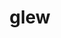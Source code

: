 ---
title: "glew"
layout: cache
categories: [package, develop]
meta: {"compilers": ["gcc@11.1.0", "gcc@11.4.0", "intel-oneapi-compilers@2025.1.0"], "num_specs": 97, "num_specs_by_stack": {"data-vis-sdk": 21, "e4s": 50, "e4s-oneapi": 4, "e4s-rocm-external": 10, "hep": 12, "root": 97}, "oss": ["ubuntu20.04", "ubuntu22.04"], "platforms": ["linux"], "stacks": ["data-vis-sdk", "e4s", "e4s-oneapi", "e4s-rocm-external", "hep", "root"], "targets": ["x86_64_v3"], "versions": ["2.2.0"]}
spec_details: [{"compiler": "gcc@11.1.0", "hash": "22g3yacfzkf6gvz3kpzbok4lnf6xgyfr", "os": "ubuntu20.04", "platform": "linux", "size": "-", "stacks": ["data-vis-sdk", "root"], "target": "x86_64_v3", "variants": ["build_system=cmake", "build_type=Release", "generator=make", "~ipo", "patches:=7992e52"], "versions": ["2.2.0"]}, {"compiler": "gcc@11.4.0", "hash": "3pgumnghozqrmrtrmchxeu3dvv3k5x5b", "os": "ubuntu22.04", "platform": "linux", "size": "-", "stacks": ["e4s-rocm-external", "root"], "target": "x86_64_v3", "variants": ["build_system=cmake", "build_type=Release", "generator=make", "~ipo", "patches:=7992e52"], "versions": ["2.2.0"]}, {"compiler": "gcc@11.1.0", "hash": "3tsqpamduug766nn2ki63y4fkddn7o6l", "os": "ubuntu20.04", "platform": "linux", "size": "-", "stacks": ["data-vis-sdk", "root"], "target": "x86_64_v3", "variants": ["build_system=cmake", "build_type=Release", "generator=make", "~ipo", "patches:=7992e52"], "versions": ["2.2.0"]}, {"compiler": "gcc@11.4.0", "hash": "3we66xzhjddanskpjnra45wazahqyxub", "os": "ubuntu22.04", "platform": "linux", "size": "-", "stacks": ["e4s", "root"], "target": "x86_64_v3", "variants": ["build_system=cmake", "build_type=Release", "generator=make", "~ipo", "patches:=7992e52"], "versions": ["2.2.0"]}, {"compiler": "gcc@11.4.0", "hash": "4m6s7uirtv34w6myjlowhvvwyqoogrup", "os": "ubuntu22.04", "platform": "linux", "size": "-", "stacks": ["e4s", "root"], "target": "x86_64_v3", "variants": ["build_system=cmake", "build_type=Release", "generator=make", "~ipo", "patches:=7992e52"], "versions": ["2.2.0"]}, {"compiler": "gcc@11.4.0", "hash": "5n225uwcdem72qfikprevgf36bkzzxsq", "os": "ubuntu22.04", "platform": "linux", "size": "-", "stacks": ["hep", "root"], "target": "x86_64_v3", "variants": ["build_system=cmake", "build_type=Release", "generator=make", "~ipo", "patches:=7992e52"], "versions": ["2.2.0"]}, {"compiler": "gcc@11.4.0", "hash": "5v5ndabmx7l6sf5j6eavuoiq54ko5mes", "os": "ubuntu22.04", "platform": "linux", "size": "-", "stacks": ["e4s", "root"], "target": "x86_64_v3", "variants": ["build_system=cmake", "build_type=Release", "generator=make", "~ipo", "patches:=7992e52"], "versions": ["2.2.0"]}, {"compiler": "gcc@11.1.0", "hash": "5yn3ojjpmcxux2jjsvpswni2mrym2wu3", "os": "ubuntu20.04", "platform": "linux", "size": "-", "stacks": ["data-vis-sdk", "root"], "target": "x86_64_v3", "variants": ["build_system=cmake", "build_type=Release", "generator=make", "~ipo", "patches:=7992e52"], "versions": ["2.2.0"]}, {"compiler": "gcc@11.1.0", "hash": "6jlbny7uhhghez2xdufa7nafit7nhkht", "os": "ubuntu20.04", "platform": "linux", "size": "-", "stacks": ["data-vis-sdk", "root"], "target": "x86_64_v3", "variants": ["build_system=cmake", "build_type=Release", "generator=make", "~ipo", "patches:=7992e52"], "versions": ["2.2.0"]}, {"compiler": "gcc@11.4.0", "hash": "6jtudmoy7l57vgx4ycbwkzatuvs3yjj3", "os": "ubuntu22.04", "platform": "linux", "size": "-", "stacks": ["hep", "root"], "target": "x86_64_v3", "variants": ["build_system=cmake", "build_type=Release", "generator=make", "~ipo", "patches:=7992e52"], "versions": ["2.2.0"]}, {"compiler": "gcc@11.4.0", "hash": "6kdm7k2zstqd3ptgi5ycn2hgouwwd7n7", "os": "ubuntu22.04", "platform": "linux", "size": "-", "stacks": ["e4s-rocm-external", "root"], "target": "x86_64_v3", "variants": ["build_system=cmake", "build_type=Release", "generator=make", "~ipo", "patches:=7992e52"], "versions": ["2.2.0"]}, {"compiler": "gcc@11.4.0", "hash": "6o7eiqx664z4gbwdkpmliw6yr3hvfkhw", "os": "ubuntu22.04", "platform": "linux", "size": "-", "stacks": ["e4s-rocm-external", "root"], "target": "x86_64_v3", "variants": ["build_system=cmake", "build_type=Release", "generator=make", "~ipo", "patches:=7992e52"], "versions": ["2.2.0"]}, {"compiler": "gcc@11.4.0", "hash": "6ritefk7qgupgzrptc3kr4mekia6axji", "os": "ubuntu22.04", "platform": "linux", "size": "-", "stacks": ["hep", "root"], "target": "x86_64_v3", "variants": ["build_system=cmake", "build_type=Release", "generator=make", "~ipo", "patches:=7992e52"], "versions": ["2.2.0"]}, {"compiler": "intel-oneapi-compilers@2025.1.0", "hash": "6zb6bwgp75prgueddypzu5zzjderxotc", "os": "ubuntu22.04", "platform": "linux", "size": "-", "stacks": ["e4s-oneapi", "root"], "target": "x86_64_v3", "variants": ["build_system=cmake", "build_type=Release", "generator=make", "~ipo", "patches:=7992e52"], "versions": ["2.2.0"]}, {"compiler": "gcc@11.4.0", "hash": "7jtnwi4ghzkfziichaohm2sibs4vbt7t", "os": "ubuntu22.04", "platform": "linux", "size": "-", "stacks": ["e4s", "root"], "target": "x86_64_v3", "variants": ["build_system=cmake", "build_type=Release", "generator=make", "~ipo", "patches:=7992e52"], "versions": ["2.2.0"]}, {"compiler": "gcc@11.4.0", "hash": "7lyjj524jm5zrwlecjm47rpqfgk3l7tg", "os": "ubuntu22.04", "platform": "linux", "size": "-", "stacks": ["e4s", "root"], "target": "x86_64_v3", "variants": ["build_system=cmake", "build_type=Release", "generator=make", "~ipo", "patches:=7992e52"], "versions": ["2.2.0"]}, {"compiler": "gcc@11.4.0", "hash": "7nfjdwgbesp5e4sxpjpbxlmd4ibuq7hc", "os": "ubuntu22.04", "platform": "linux", "size": "-", "stacks": ["e4s-rocm-external", "root"], "target": "x86_64_v3", "variants": ["build_system=cmake", "build_type=Release", "generator=make", "~ipo", "patches:=7992e52"], "versions": ["2.2.0"]}, {"compiler": "gcc@11.1.0", "hash": "7ni5b7gu3oyoozxth7rss326ewoy3o43", "os": "ubuntu20.04", "platform": "linux", "size": "-", "stacks": ["data-vis-sdk", "root"], "target": "x86_64_v3", "variants": ["build_system=cmake", "build_type=Release", "generator=make", "~ipo", "patches:=7992e52"], "versions": ["2.2.0"]}, {"compiler": "gcc@11.1.0", "hash": "a66lru3bflbebf6w6yrgxqov4wonnflt", "os": "ubuntu20.04", "platform": "linux", "size": "-", "stacks": ["data-vis-sdk", "root"], "target": "x86_64_v3", "variants": ["build_system=cmake", "build_type=Release", "generator=make", "~ipo", "patches:=7992e52"], "versions": ["2.2.0"]}, {"compiler": "gcc@11.4.0", "hash": "agdtux5gtb3n74vfcw2dslte2lk3kff2", "os": "ubuntu22.04", "platform": "linux", "size": "-", "stacks": ["e4s", "root"], "target": "x86_64_v3", "variants": ["build_system=cmake", "build_type=Release", "generator=make", "~ipo", "patches:=7992e52"], "versions": ["2.2.0"]}, {"compiler": "gcc@11.4.0", "hash": "ak7myaaik67ycdcswgq4gq4btzox2xba", "os": "ubuntu22.04", "platform": "linux", "size": "-", "stacks": ["e4s", "root"], "target": "x86_64_v3", "variants": ["build_system=cmake", "build_type=Release", "generator=make", "~ipo", "patches:=7992e52"], "versions": ["2.2.0"]}, {"compiler": "gcc@11.4.0", "hash": "aripwone3xtgiiz7ewo7lvdwdwowlyp7", "os": "ubuntu22.04", "platform": "linux", "size": "-", "stacks": ["e4s", "root"], "target": "x86_64_v3", "variants": ["build_system=cmake", "build_type=Release", "generator=make", "~ipo", "patches:=7992e52"], "versions": ["2.2.0"]}, {"compiler": "gcc@11.4.0", "hash": "bh67nbjzsyvnp4kbscixyflvqggxk2qz", "os": "ubuntu22.04", "platform": "linux", "size": "-", "stacks": ["e4s", "root"], "target": "x86_64_v3", "variants": ["build_system=cmake", "build_type=Release", "generator=make", "~ipo", "patches:=7992e52"], "versions": ["2.2.0"]}, {"compiler": "gcc@11.4.0", "hash": "bnvhivvv3em5735qecvomhi3tzvyknsp", "os": "ubuntu22.04", "platform": "linux", "size": "-", "stacks": ["e4s", "root"], "target": "x86_64_v3", "variants": ["build_system=cmake", "build_type=Release", "generator=make", "~ipo", "patches:=7992e52"], "versions": ["2.2.0"]}, {"compiler": "gcc@11.1.0", "hash": "btputymwm6f6dq2s5wn333iznsiq3ofg", "os": "ubuntu20.04", "platform": "linux", "size": "-", "stacks": ["data-vis-sdk", "root"], "target": "x86_64_v3", "variants": ["build_system=cmake", "build_type=Release", "generator=make", "~ipo", "patches:=7992e52"], "versions": ["2.2.0"]}, {"compiler": "gcc@11.4.0", "hash": "cij2jrkb7vfzppbomzaxh5cvtpozhbni", "os": "ubuntu22.04", "platform": "linux", "size": "-", "stacks": ["e4s", "root"], "target": "x86_64_v3", "variants": ["build_system=cmake", "build_type=Release", "generator=make", "~ipo", "patches:=7992e52"], "versions": ["2.2.0"]}, {"compiler": "gcc@11.4.0", "hash": "csq6jlgncaavmfbcvk6cswvcy2fgbpkw", "os": "ubuntu22.04", "platform": "linux", "size": "-", "stacks": ["e4s", "root"], "target": "x86_64_v3", "variants": ["build_system=cmake", "build_type=Release", "generator=make", "~ipo", "patches:=7992e52"], "versions": ["2.2.0"]}, {"compiler": "gcc@11.4.0", "hash": "dagev2bldzhlq3vpeevgfp5lvsy6vbbe", "os": "ubuntu22.04", "platform": "linux", "size": "-", "stacks": ["e4s", "root"], "target": "x86_64_v3", "variants": ["build_system=cmake", "build_type=Release", "generator=make", "~ipo", "patches:=7992e52"], "versions": ["2.2.0"]}, {"compiler": "gcc@11.1.0", "hash": "dbjm2g3pv7atpgawsgafwwdtdvipdga2", "os": "ubuntu20.04", "platform": "linux", "size": "-", "stacks": ["data-vis-sdk", "root"], "target": "x86_64_v3", "variants": ["build_system=cmake", "build_type=Release", "generator=make", "~ipo", "patches:=7992e52"], "versions": ["2.2.0"]}, {"compiler": "gcc@11.4.0", "hash": "dfpz5pue2soya7kkh2jhasberkid47wm", "os": "ubuntu22.04", "platform": "linux", "size": "-", "stacks": ["hep", "root"], "target": "x86_64_v3", "variants": ["build_system=cmake", "build_type=Release", "generator=make", "~ipo", "patches:=7992e52"], "versions": ["2.2.0"]}, {"compiler": "gcc@11.1.0", "hash": "dop2t4mghn574773ljefgrie23jajb5e", "os": "ubuntu20.04", "platform": "linux", "size": "-", "stacks": ["data-vis-sdk", "root"], "target": "x86_64_v3", "variants": ["build_system=cmake", "build_type=Release", "generator=make", "~ipo", "patches:=7992e52"], "versions": ["2.2.0"]}, {"compiler": "gcc@11.1.0", "hash": "dwh5ave2wwhm35ewbxmdcz7kuhmotuof", "os": "ubuntu20.04", "platform": "linux", "size": "-", "stacks": ["data-vis-sdk", "root"], "target": "x86_64_v3", "variants": ["build_system=cmake", "build_type=Release", "generator=make", "~ipo", "patches:=7992e52"], "versions": ["2.2.0"]}, {"compiler": "gcc@11.4.0", "hash": "dz5vfj2s5qhsjavalq4s2pefqzfhgao7", "os": "ubuntu22.04", "platform": "linux", "size": "-", "stacks": ["e4s", "root"], "target": "x86_64_v3", "variants": ["build_system=cmake", "build_type=Release", "generator=make", "~ipo", "patches:=7992e52"], "versions": ["2.2.0"]}, {"compiler": "gcc@11.4.0", "hash": "e3tq3hyrbhzm6wbuvyk55y5oa5lvc3sf", "os": "ubuntu22.04", "platform": "linux", "size": "-", "stacks": ["e4s", "root"], "target": "x86_64_v3", "variants": ["build_system=cmake", "build_type=Release", "generator=make", "~ipo", "patches:=7992e52"], "versions": ["2.2.0"]}, {"compiler": "gcc@11.4.0", "hash": "e7deyamnkrprlvomtuvtskn6ul6bdn5g", "os": "ubuntu22.04", "platform": "linux", "size": "-", "stacks": ["e4s", "root"], "target": "x86_64_v3", "variants": ["build_system=cmake", "build_type=Release", "generator=make", "~ipo", "patches:=7992e52"], "versions": ["2.2.0"]}, {"compiler": "gcc@11.4.0", "hash": "eqvifatd4tzy57we3gdbrzdc5rdwuk3y", "os": "ubuntu22.04", "platform": "linux", "size": "-", "stacks": ["e4s", "root"], "target": "x86_64_v3", "variants": ["build_system=cmake", "build_type=Release", "generator=make", "~ipo", "patches:=7992e52"], "versions": ["2.2.0"]}, {"compiler": "gcc@11.4.0", "hash": "ezmcvlpqqbhst6smbrckxkcwpnqqv3xi", "os": "ubuntu22.04", "platform": "linux", "size": "-", "stacks": ["e4s", "root"], "target": "x86_64_v3", "variants": ["build_system=cmake", "build_type=Release", "generator=make", "~ipo", "patches:=7992e52"], "versions": ["2.2.0"]}, {"compiler": "gcc@11.4.0", "hash": "f4iqjgbc632s2d22n6epktk2yjwlzzdu", "os": "ubuntu22.04", "platform": "linux", "size": "-", "stacks": ["e4s", "root"], "target": "x86_64_v3", "variants": ["build_system=cmake", "build_type=Release", "generator=make", "~ipo", "patches:=7992e52"], "versions": ["2.2.0"]}, {"compiler": "intel-oneapi-compilers@2025.1.0", "hash": "ffzqze6723lhnewpibhsr7v7f6ifydfg", "os": "ubuntu22.04", "platform": "linux", "size": "-", "stacks": ["e4s-oneapi", "root"], "target": "x86_64_v3", "variants": ["build_system=cmake", "build_type=Release", "generator=make", "~ipo", "patches:=7992e52"], "versions": ["2.2.0"]}, {"compiler": "gcc@11.4.0", "hash": "fi3jnsc4vboobjq4od33wtfcboy2w2zb", "os": "ubuntu22.04", "platform": "linux", "size": "-", "stacks": ["hep", "root"], "target": "x86_64_v3", "variants": ["build_system=cmake", "build_type=Release", "generator=make", "~ipo", "patches:=7992e52"], "versions": ["2.2.0"]}, {"compiler": "gcc@11.1.0", "hash": "frgnd3obvhmex3aojxnzju7wvpgfbs4x", "os": "ubuntu20.04", "platform": "linux", "size": "-", "stacks": ["data-vis-sdk", "root"], "target": "x86_64_v3", "variants": ["build_system=cmake", "build_type=Release", "generator=make", "~ipo", "patches:=7992e52"], "versions": ["2.2.0"]}, {"compiler": "gcc@11.4.0", "hash": "gbx6kxbnhz62wyvg3zenayvfestjxavb", "os": "ubuntu22.04", "platform": "linux", "size": "-", "stacks": ["e4s", "root"], "target": "x86_64_v3", "variants": ["build_system=cmake", "build_type=Release", "generator=make", "~ipo", "patches:=7992e52"], "versions": ["2.2.0"]}, {"compiler": "gcc@11.4.0", "hash": "gcycbwyf3fzeuwqkpu6v76c6m6xftxwe", "os": "ubuntu22.04", "platform": "linux", "size": "-", "stacks": ["e4s", "root"], "target": "x86_64_v3", "variants": ["build_system=cmake", "build_type=Release", "generator=make", "~ipo", "patches:=7992e52"], "versions": ["2.2.0"]}, {"compiler": "gcc@11.4.0", "hash": "gtmopdq5ysskoitmkuqkgf24fbzuubnb", "os": "ubuntu22.04", "platform": "linux", "size": "-", "stacks": ["e4s-rocm-external", "root"], "target": "x86_64_v3", "variants": ["build_system=cmake", "build_type=Release", "generator=make", "~ipo", "patches:=7992e52"], "versions": ["2.2.0"]}, {"compiler": "gcc@11.4.0", "hash": "hlyroqbxnrlpdggoxqhobbfk3hx4wign", "os": "ubuntu22.04", "platform": "linux", "size": "-", "stacks": ["e4s", "root"], "target": "x86_64_v3", "variants": ["build_system=cmake", "build_type=Release", "generator=make", "~ipo", "patches:=7992e52"], "versions": ["2.2.0"]}, {"compiler": "gcc@11.4.0", "hash": "iavbxl4o2ha73grfqg5qcwwehslxlrhu", "os": "ubuntu22.04", "platform": "linux", "size": "-", "stacks": ["e4s", "root"], "target": "x86_64_v3", "variants": ["build_system=cmake", "build_type=Release", "generator=make", "~ipo", "patches:=7992e52"], "versions": ["2.2.0"]}, {"compiler": "gcc@11.1.0", "hash": "ii62gpxagjtiu22ypbpcb6cql4y55ftk", "os": "ubuntu20.04", "platform": "linux", "size": "-", "stacks": ["data-vis-sdk", "root"], "target": "x86_64_v3", "variants": ["build_system=cmake", "build_type=Release", "generator=make", "~ipo", "patches:=7992e52"], "versions": ["2.2.0"]}, {"compiler": "gcc@11.1.0", "hash": "ile6w2g2vmtv33ukm7w72uguxpccdxf6", "os": "ubuntu20.04", "platform": "linux", "size": "-", "stacks": ["data-vis-sdk", "root"], "target": "x86_64_v3", "variants": ["build_system=cmake", "build_type=Release", "generator=make", "~ipo", "patches:=7992e52"], "versions": ["2.2.0"]}, {"compiler": "gcc@11.1.0", "hash": "jaiu3xgmfggx3jogtekcdnqd5cd37xiu", "os": "ubuntu20.04", "platform": "linux", "size": "-", "stacks": ["data-vis-sdk", "root"], "target": "x86_64_v3", "variants": ["build_system=cmake", "build_type=Release", "generator=make", "~ipo", "patches:=7992e52"], "versions": ["2.2.0"]}, {"compiler": "gcc@11.4.0", "hash": "jthw7n2orfrr7fo477znsioottwkb7il", "os": "ubuntu22.04", "platform": "linux", "size": "-", "stacks": ["e4s-rocm-external", "root"], "target": "x86_64_v3", "variants": ["build_system=cmake", "build_type=Release", "generator=make", "~ipo", "patches:=7992e52"], "versions": ["2.2.0"]}, {"compiler": "gcc@11.1.0", "hash": "jyaisdwljafeatzahgkdlseh6z74pl2q", "os": "ubuntu20.04", "platform": "linux", "size": "-", "stacks": ["data-vis-sdk", "root"], "target": "x86_64_v3", "variants": ["build_system=cmake", "build_type=Release", "generator=make", "~ipo", "patches:=7992e52"], "versions": ["2.2.0"]}, {"compiler": "gcc@11.1.0", "hash": "kst5qn43wsaebnp7weyajzyecpn5xkzh", "os": "ubuntu20.04", "platform": "linux", "size": "-", "stacks": ["data-vis-sdk", "root"], "target": "x86_64_v3", "variants": ["build_system=cmake", "build_type=Release", "generator=make", "~ipo", "patches:=7992e52"], "versions": ["2.2.0"]}, {"compiler": "gcc@11.4.0", "hash": "kwzzl4ov77gu22axo5l2fzpycnpbhkpo", "os": "ubuntu22.04", "platform": "linux", "size": "-", "stacks": ["e4s", "root"], "target": "x86_64_v3", "variants": ["build_system=cmake", "build_type=Release", "generator=make", "~ipo", "patches:=7992e52"], "versions": ["2.2.0"]}, {"compiler": "gcc@11.4.0", "hash": "l3s7ytebrj7o5tlgvhtzrnyrvgc3miu7", "os": "ubuntu22.04", "platform": "linux", "size": "-", "stacks": ["hep", "root"], "target": "x86_64_v3", "variants": ["build_system=cmake", "build_type=Release", "generator=make", "~ipo", "patches:=7992e52"], "versions": ["2.2.0"]}, {"compiler": "gcc@11.4.0", "hash": "lh4hqy4a5gimb5y6ke7ocuqhb7edmjkk", "os": "ubuntu22.04", "platform": "linux", "size": "-", "stacks": ["e4s-rocm-external", "root"], "target": "x86_64_v3", "variants": ["build_system=cmake", "build_type=Release", "generator=make", "~ipo", "patches:=7992e52"], "versions": ["2.2.0"]}, {"compiler": "gcc@11.4.0", "hash": "m44qajlevse4jrk3nqqhy4ylwzlqdvoq", "os": "ubuntu22.04", "platform": "linux", "size": "-", "stacks": ["hep", "root"], "target": "x86_64_v3", "variants": ["build_system=cmake", "build_type=Release", "generator=make", "~ipo", "patches:=7992e52"], "versions": ["2.2.0"]}, {"compiler": "gcc@11.4.0", "hash": "mcigwfudm2updjff56k3l4bdrin32kaz", "os": "ubuntu22.04", "platform": "linux", "size": "-", "stacks": ["hep", "root"], "target": "x86_64_v3", "variants": ["build_system=cmake", "build_type=Release", "generator=make", "~ipo", "patches:=7992e52"], "versions": ["2.2.0"]}, {"compiler": "gcc@11.4.0", "hash": "mfjjrxzc7rw6h5m3zvi2pakql244bg36", "os": "ubuntu22.04", "platform": "linux", "size": "-", "stacks": ["e4s", "root"], "target": "x86_64_v3", "variants": ["build_system=cmake", "build_type=Release", "generator=make", "~ipo", "patches:=7992e52"], "versions": ["2.2.0"]}, {"compiler": "gcc@11.1.0", "hash": "mn53jsy6c5uijtiwokpflzywwj4bwtvb", "os": "ubuntu20.04", "platform": "linux", "size": "-", "stacks": ["data-vis-sdk", "root"], "target": "x86_64_v3", "variants": ["build_system=cmake", "build_type=Release", "generator=make", "~ipo", "patches:=7992e52"], "versions": ["2.2.0"]}, {"compiler": "gcc@11.4.0", "hash": "mucqrims2cjsk5giwa46aotspdqtovy5", "os": "ubuntu22.04", "platform": "linux", "size": "-", "stacks": ["e4s", "root"], "target": "x86_64_v3", "variants": ["build_system=cmake", "build_type=Release", "generator=make", "~ipo", "patches:=7992e52"], "versions": ["2.2.0"]}, {"compiler": "gcc@11.4.0", "hash": "mweuhc36tnev6n3y4big3ob7zgb5nwlm", "os": "ubuntu22.04", "platform": "linux", "size": "-", "stacks": ["e4s", "root"], "target": "x86_64_v3", "variants": ["build_system=cmake", "build_type=Release", "generator=make", "~ipo", "patches:=7992e52"], "versions": ["2.2.0"]}, {"compiler": "gcc@11.1.0", "hash": "mwrwxxno4xpcsvlgy3ph6zxfw7oijje2", "os": "ubuntu20.04", "platform": "linux", "size": "-", "stacks": ["data-vis-sdk", "root"], "target": "x86_64_v3", "variants": ["build_system=cmake", "build_type=Release", "generator=make", "~ipo", "patches:=7992e52"], "versions": ["2.2.0"]}, {"compiler": "gcc@11.4.0", "hash": "n4e6j3simjmfwquo6cikota7djygmemu", "os": "ubuntu22.04", "platform": "linux", "size": "-", "stacks": ["e4s", "root"], "target": "x86_64_v3", "variants": ["build_system=cmake", "build_type=Release", "generator=make", "~ipo", "patches:=7992e52"], "versions": ["2.2.0"]}, {"compiler": "gcc@11.1.0", "hash": "njmwmbvzs4dlk7eiem64y6kgy565f7pc", "os": "ubuntu20.04", "platform": "linux", "size": "-", "stacks": ["data-vis-sdk", "root"], "target": "x86_64_v3", "variants": ["build_system=cmake", "build_type=Release", "generator=make", "~ipo", "patches:=7992e52"], "versions": ["2.2.0"]}, {"compiler": "gcc@11.4.0", "hash": "nktmxzldvgd2j6ho7tlvkr47h3bstez4", "os": "ubuntu22.04", "platform": "linux", "size": "-", "stacks": ["e4s", "root"], "target": "x86_64_v3", "variants": ["build_system=cmake", "build_type=Release", "generator=make", "~ipo", "patches:=7992e52"], "versions": ["2.2.0"]}, {"compiler": "gcc@11.4.0", "hash": "nqsaohxdeuhv7sy2eryg5lwg5qsxpybe", "os": "ubuntu22.04", "platform": "linux", "size": "-", "stacks": ["e4s", "root"], "target": "x86_64_v3", "variants": ["build_system=cmake", "build_type=Release", "generator=make", "~ipo", "patches:=7992e52"], "versions": ["2.2.0"]}, {"compiler": "gcc@11.4.0", "hash": "nu6vg6l3dipujxylfrpu33g6izzvb3t3", "os": "ubuntu22.04", "platform": "linux", "size": "-", "stacks": ["e4s", "root"], "target": "x86_64_v3", "variants": ["build_system=cmake", "build_type=Release", "generator=make", "~ipo", "patches:=7992e52"], "versions": ["2.2.0"]}, {"compiler": "gcc@11.4.0", "hash": "oiuwc53hbykasuieunaxfudeufhso63v", "os": "ubuntu22.04", "platform": "linux", "size": "-", "stacks": ["e4s", "root"], "target": "x86_64_v3", "variants": ["build_system=cmake", "build_type=Release", "generator=make", "~ipo", "patches:=7992e52"], "versions": ["2.2.0"]}, {"compiler": "intel-oneapi-compilers@2025.1.0", "hash": "pcuwafj3hrdn65zsiejuifywt6vxsxyj", "os": "ubuntu22.04", "platform": "linux", "size": "-", "stacks": ["e4s-oneapi", "root"], "target": "x86_64_v3", "variants": ["build_system=cmake", "build_type=Release", "generator=make", "~ipo", "patches:=7992e52"], "versions": ["2.2.0"]}, {"compiler": "gcc@11.4.0", "hash": "pxn43kf3siigymnkygjxqhtnpyeaxpm6", "os": "ubuntu22.04", "platform": "linux", "size": "-", "stacks": ["e4s", "root"], "target": "x86_64_v3", "variants": ["build_system=cmake", "build_type=Release", "generator=make", "~ipo", "patches:=7992e52"], "versions": ["2.2.0"]}, {"compiler": "gcc@11.4.0", "hash": "pyvsw4eyvx2z2vn4e57bqk4hngozsfdz", "os": "ubuntu22.04", "platform": "linux", "size": "-", "stacks": ["e4s-rocm-external", "root"], "target": "x86_64_v3", "variants": ["build_system=cmake", "build_type=Release", "generator=make", "~ipo", "patches:=7992e52"], "versions": ["2.2.0"]}, {"compiler": "gcc@11.4.0", "hash": "qodemsbp7zqg6yo4fn5hpnl6uuy3gug6", "os": "ubuntu22.04", "platform": "linux", "size": "-", "stacks": ["e4s", "root"], "target": "x86_64_v3", "variants": ["build_system=cmake", "build_type=Release", "generator=make", "~ipo", "patches:=7992e52"], "versions": ["2.2.0"]}, {"compiler": "gcc@11.4.0", "hash": "qozu3g6cufcqutsp6puakbcwzqsxwcy6", "os": "ubuntu22.04", "platform": "linux", "size": "-", "stacks": ["hep", "root"], "target": "x86_64_v3", "variants": ["build_system=cmake", "build_type=Release", "generator=make", "~ipo", "patches:=7992e52"], "versions": ["2.2.0"]}, {"compiler": "gcc@11.4.0", "hash": "qprbih4ez7rmjqskutqkauxqobqq2zne", "os": "ubuntu22.04", "platform": "linux", "size": "-", "stacks": ["e4s", "root"], "target": "x86_64_v3", "variants": ["build_system=cmake", "build_type=Release", "generator=make", "~ipo", "patches:=7992e52"], "versions": ["2.2.0"]}, {"compiler": "gcc@11.4.0", "hash": "qqbcu4nezofgu463zcpmxlk3rh7isz7u", "os": "ubuntu22.04", "platform": "linux", "size": "-", "stacks": ["e4s", "root"], "target": "x86_64_v3", "variants": ["build_system=cmake", "build_type=Release", "generator=make", "~ipo", "patches:=7992e52"], "versions": ["2.2.0"]}, {"compiler": "gcc@11.4.0", "hash": "r4osbmmhrqayevhrn57tulysmyrynigq", "os": "ubuntu22.04", "platform": "linux", "size": "-", "stacks": ["e4s", "root"], "target": "x86_64_v3", "variants": ["build_system=cmake", "build_type=Release", "generator=make", "~ipo", "patches:=7992e52"], "versions": ["2.2.0"]}, {"compiler": "gcc@11.4.0", "hash": "rghzfm3jtljg4im7ircrlsatq2tasmi3", "os": "ubuntu22.04", "platform": "linux", "size": "-", "stacks": ["e4s-rocm-external", "root"], "target": "x86_64_v3", "variants": ["build_system=cmake", "build_type=Release", "generator=make", "~ipo", "patches:=7992e52"], "versions": ["2.2.0"]}, {"compiler": "gcc@11.4.0", "hash": "rmfrmc6fdopjqcybayhor3t7dsrpp4zf", "os": "ubuntu22.04", "platform": "linux", "size": "-", "stacks": ["e4s", "root"], "target": "x86_64_v3", "variants": ["build_system=cmake", "build_type=Release", "generator=make", "~ipo", "patches:=7992e52"], "versions": ["2.2.0"]}, {"compiler": "intel-oneapi-compilers@2025.1.0", "hash": "rvpp6kwam7ebg375rocxabvqsfcs32ym", "os": "ubuntu22.04", "platform": "linux", "size": "-", "stacks": ["e4s-oneapi", "root"], "target": "x86_64_v3", "variants": ["build_system=cmake", "build_type=Release", "generator=make", "~ipo", "patches:=7992e52"], "versions": ["2.2.0"]}, {"compiler": "gcc@11.4.0", "hash": "s5lzcww2nmkv2awm55qlc5d7wijn7k6d", "os": "ubuntu22.04", "platform": "linux", "size": "-", "stacks": ["e4s", "root"], "target": "x86_64_v3", "variants": ["build_system=cmake", "build_type=Release", "generator=make", "~ipo", "patches:=7992e52"], "versions": ["2.2.0"]}, {"compiler": "gcc@11.4.0", "hash": "s6qzvr4kciretyqefkrhkz2kkydljpqv", "os": "ubuntu22.04", "platform": "linux", "size": "-", "stacks": ["e4s", "root"], "target": "x86_64_v3", "variants": ["build_system=cmake", "build_type=Release", "generator=make", "~ipo", "patches:=7992e52"], "versions": ["2.2.0"]}, {"compiler": "gcc@11.4.0", "hash": "tavengvuexmqumhjawuifv73ra2kd7n4", "os": "ubuntu22.04", "platform": "linux", "size": "-", "stacks": ["hep", "root"], "target": "x86_64_v3", "variants": ["build_system=cmake", "build_type=Release", "generator=make", "~ipo", "patches:=7992e52"], "versions": ["2.2.0"]}, {"compiler": "gcc@11.1.0", "hash": "uddxceywi6a6y2lheuwp3meqj5uci5as", "os": "ubuntu20.04", "platform": "linux", "size": "-", "stacks": ["data-vis-sdk", "root"], "target": "x86_64_v3", "variants": ["build_system=cmake", "build_type=Release", "generator=make", "~ipo", "patches:=7992e52"], "versions": ["2.2.0"]}, {"compiler": "gcc@11.1.0", "hash": "uhfmzarn6ehbplesowab2kyxvarubtfe", "os": "ubuntu20.04", "platform": "linux", "size": "-", "stacks": ["data-vis-sdk", "root"], "target": "x86_64_v3", "variants": ["build_system=cmake", "build_type=Release", "generator=make", "~ipo", "patches:=7992e52"], "versions": ["2.2.0"]}, {"compiler": "gcc@11.4.0", "hash": "wb2dtd5umr7g46xy7lbfleklbsdq6dry", "os": "ubuntu22.04", "platform": "linux", "size": "-", "stacks": ["e4s", "root"], "target": "x86_64_v3", "variants": ["build_system=cmake", "build_type=Release", "generator=make", "~ipo", "patches:=7992e52"], "versions": ["2.2.0"]}, {"compiler": "gcc@11.4.0", "hash": "wcabfb6bskruumdzrnr4uszxvyw2sgpi", "os": "ubuntu22.04", "platform": "linux", "size": "-", "stacks": ["e4s-rocm-external", "root"], "target": "x86_64_v3", "variants": ["build_system=cmake", "build_type=Release", "generator=make", "~ipo", "patches:=7992e52"], "versions": ["2.2.0"]}, {"compiler": "gcc@11.4.0", "hash": "wfkkpw37kbfaw6jlptbgomrdujd7nrtc", "os": "ubuntu22.04", "platform": "linux", "size": "-", "stacks": ["e4s", "root"], "target": "x86_64_v3", "variants": ["build_system=cmake", "build_type=Release", "generator=make", "~ipo", "patches:=7992e52"], "versions": ["2.2.0"]}, {"compiler": "gcc@11.4.0", "hash": "x5i33qeexwcvflqfk5x4o33u5hsu5x5t", "os": "ubuntu22.04", "platform": "linux", "size": "-", "stacks": ["hep", "root"], "target": "x86_64_v3", "variants": ["build_system=cmake", "build_type=Release", "generator=make", "~ipo", "patches:=7992e52"], "versions": ["2.2.0"]}, {"compiler": "gcc@11.4.0", "hash": "xbda6kdeolpzqurbauw3iu7dcm66z3nc", "os": "ubuntu22.04", "platform": "linux", "size": "-", "stacks": ["e4s", "root"], "target": "x86_64_v3", "variants": ["build_system=cmake", "build_type=Release", "generator=make", "~ipo", "patches:=7992e52"], "versions": ["2.2.0"]}, {"compiler": "gcc@11.4.0", "hash": "xhljmotgx6wmsb762nmkr4qicbr6oq44", "os": "ubuntu22.04", "platform": "linux", "size": "-", "stacks": ["e4s", "root"], "target": "x86_64_v3", "variants": ["build_system=cmake", "build_type=Release", "generator=make", "~ipo", "patches:=7992e52"], "versions": ["2.2.0"]}, {"compiler": "gcc@11.4.0", "hash": "xkpqslgpv5ks5pm2nscrs6aul6mtdzce", "os": "ubuntu22.04", "platform": "linux", "size": "-", "stacks": ["e4s", "root"], "target": "x86_64_v3", "variants": ["build_system=cmake", "build_type=Release", "generator=make", "~ipo", "patches:=7992e52"], "versions": ["2.2.0"]}, {"compiler": "gcc@11.4.0", "hash": "xr5vfdpj4c2mnx2xj5gfamhuloba25i6", "os": "ubuntu22.04", "platform": "linux", "size": "-", "stacks": ["e4s", "root"], "target": "x86_64_v3", "variants": ["build_system=cmake", "build_type=Release", "generator=make", "~ipo", "patches:=7992e52"], "versions": ["2.2.0"]}, {"compiler": "gcc@11.4.0", "hash": "xzhqfadnnzzf7572gotbhk4sflmerwmt", "os": "ubuntu22.04", "platform": "linux", "size": "-", "stacks": ["e4s", "root"], "target": "x86_64_v3", "variants": ["build_system=cmake", "build_type=Release", "generator=make", "~ipo", "patches:=7992e52"], "versions": ["2.2.0"]}, {"compiler": "gcc@11.4.0", "hash": "yn7gj6ph5zhijke7awv7tqrasizavbcy", "os": "ubuntu22.04", "platform": "linux", "size": "-", "stacks": ["hep", "root"], "target": "x86_64_v3", "variants": ["build_system=cmake", "build_type=Release", "generator=make", "~ipo", "patches:=7992e52"], "versions": ["2.2.0"]}, {"compiler": "gcc@11.4.0", "hash": "yx7m76r44m2wgm3ek5b3cnto5k2pq737", "os": "ubuntu22.04", "platform": "linux", "size": "-", "stacks": ["e4s", "root"], "target": "x86_64_v3", "variants": ["build_system=cmake", "build_type=Release", "generator=make", "~ipo", "patches:=7992e52"], "versions": ["2.2.0"]}, {"compiler": "gcc@11.4.0", "hash": "yz4gialhjaiebg3e3oxszy55itjwhosy", "os": "ubuntu22.04", "platform": "linux", "size": "-", "stacks": ["e4s", "root"], "target": "x86_64_v3", "variants": ["build_system=cmake", "build_type=Release", "generator=make", "~ipo", "patches:=7992e52"], "versions": ["2.2.0"]}, {"compiler": "gcc@11.4.0", "hash": "z7wso7o7zr7wf6k3inoo5qitn5bn2thj", "os": "ubuntu22.04", "platform": "linux", "size": "-", "stacks": ["e4s", "root"], "target": "x86_64_v3", "variants": ["build_system=cmake", "build_type=Release", "generator=make", "~ipo", "patches:=7992e52"], "versions": ["2.2.0"]}]
---